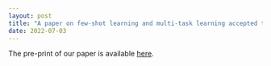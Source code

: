 ```yaml
---
layout: post
title: "A paper on few-shot learning and multi-task learning accepted to ECCV'22."
date: 2022-07-03
---
```

The pre-print of our paper is available <a href="https://arxiv.org/pdf/2010.11024.pdf">here</a>.
